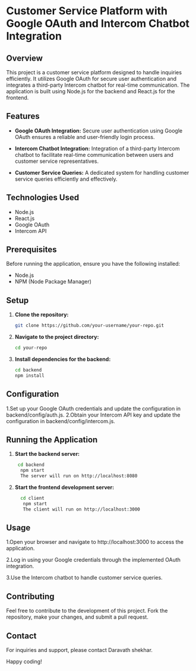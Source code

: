 # Customer Service Platform with Google OAuth and Intercom Chatbot Integration

## Overview

This project is a customer service platform designed to handle inquiries efficiently. It utilizes Google OAuth for secure user authentication and integrates a third-party Intercom chatbot for real-time communication. The application is built using Node.js for the backend and React.js for the frontend.

## Features

- **Google OAuth Integration:** Secure user authentication using Google OAuth ensures a reliable and user-friendly login process.

- **Intercom Chatbot Integration:** Integration of a third-party Intercom chatbot to facilitate real-time communication between users and customer service representatives.

- **Customer Service Queries:** A dedicated system for handling customer service queries efficiently and effectively.

## Technologies Used

- Node.js
- React.js
- Google OAuth
- Intercom API

## Prerequisites

Before running the application, ensure you have the following installed:

- Node.js
- NPM (Node Package Manager)

## Setup

1. **Clone the repository:**

   ```bash
   git clone https://github.com/your-username/your-repo.git

2. **Navigate to the project directory:**
     ```bash
     cd your-repo
3. **Install dependencies for the backend:**
     ```bash
     cd backend
     npm install


## Configuration
1.Set up your Google OAuth credentials and update the configuration in backend/config/auth.js.
2.Obtain your Intercom API key and update the configuration in backend/config/intercom.js.

## Running the Application
1. **Start the backend server:**
      ```bash
       cd backend
        npm start
        The server will run on http://localhost:8080
   
  2. **Start the frontend development server:**
        ```bash
          cd client
           npm start
           The client will run on http://localhost:3000

## Usage

1.Open your browser and navigate to http://localhost:3000 to access the application.

2.Log in using your Google credentials through the implemented OAuth integration.

3.Use the Intercom chatbot to handle customer service queries.


## Contributing
Feel free to contribute to the development of this project. 
Fork the repository, make your changes, and submit a pull request.

## Contact
For inquiries and support, please contact Daravath shekhar.

Happy coding!






